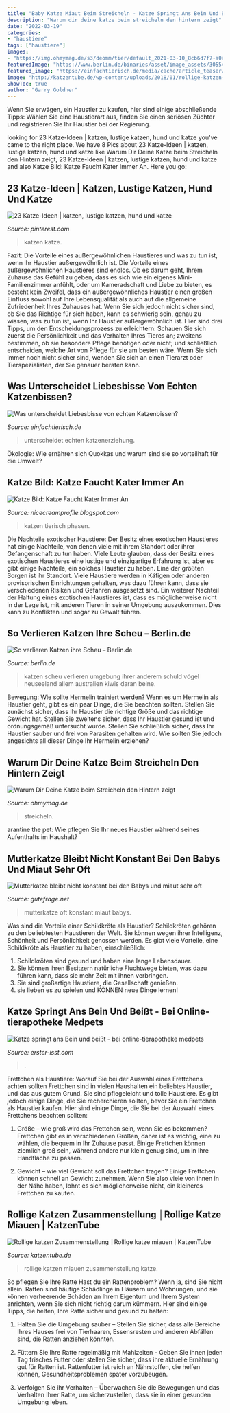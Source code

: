 ```yaml
---
title: "Baby Katze Miaut Beim Streicheln - Katze Springt Ans Bein Und Beißt"
description: "Warum dir deine katze beim streicheln den hintern zeigt"
date: "2022-03-19"
categories:
- "haustiere"
tags: ["haustiere"]
images:
- "https://img.ohmymag.de/s3/deomm/tier/default_2021-03-10_8cb6d7f7-a0a1-4cab-9f8f-117a486161b4.jpeg"
featuredImage: "https://www.berlin.de/binaries/asset/image_assets/3055411/source/1399637894/624x468/"
featured_image: "https://einfachtierisch.de/media/cache/article_teaser/cms/2013/09/Katze-Beisst.jpg?530404"
image: "http://katzentube.de/wp-content/uploads/2018/01/rollige-katzen-zusammenstellung-e29482rollige-katze-miauen.jpg"
ShowToc: true
author: "Garry Goldner"
---
```



Wenn Sie erwägen, ein Haustier zu kaufen, hier sind einige abschließende Tipps: Wählen Sie eine Haustierart aus, finden Sie einen seriösen Züchter und registrieren Sie Ihr Haustier bei der Regierung.

	

		
looking for 23 Katze-Ideen | katzen, lustige katzen, hund und katze you've came to the right place. We have 8 Pics about 23 Katze-Ideen | katzen, lustige katzen, hund und katze like Warum Dir Deine Katze beim Streicheln den Hintern zeigt, 23 Katze-Ideen | katzen, lustige katzen, hund und katze and also Katze Bild: Katze Faucht Kater Immer An. Here you go:
		
    
## 23 Katze-Ideen | Katzen, Lustige Katzen, Hund Und Katze

<img loading=lazy src="https://i.pinimg.com/474x/8b/df/d5/8bdfd518ade17cd444dec0ce3f661a73--cute-pictures-funny-cat-pictures.jpg" onerror="this.onerror=null;this.src='https://tse2.mm.bing.net/th?id=OIP.035ODWscWtz_R6EvJK7rfAAAAA&amp;pid=15.1';" alt="23 Katze-Ideen | katzen, lustige katzen, hund und katze">

_Source: pinterest.com_

>katzen katze. 

	

Fazit: Die Vorteile eines außergewöhnlichen Haustieres und was zu tun ist, wenn Ihr Haustier außergewöhnlich ist.
Die Vorteile eines außergewöhnlichen Haustieres sind endlos. Ob es darum geht, Ihrem Zuhause das Gefühl zu geben, dass es sich wie ein eigenes Mini-Familienzimmer anfühlt, oder um Kameradschaft und Liebe zu bieten, es besteht kein Zweifel, dass ein außergewöhnliches Haustier einen großen Einfluss sowohl auf Ihre Lebensqualität als auch auf die allgemeine Zufriedenheit Ihres Zuhauses hat. Wenn Sie sich jedoch nicht sicher sind, ob Sie das Richtige für sich haben, kann es schwierig sein, genau zu wissen, was zu tun ist, wenn Ihr Haustier außergewöhnlich ist. Hier sind drei Tipps, um den Entscheidungsprozess zu erleichtern: Schauen Sie sich zuerst die Persönlichkeit und das Verhalten Ihres Tieres an; zweitens bestimmen, ob sie besondere Pflege benötigen oder nicht; und schließlich entscheiden, welche Art von Pflege für sie am besten wäre. Wenn Sie sich immer noch nicht sicher sind, wenden Sie sich an einen Tierarzt oder Tierspezialisten, der Sie genauer beraten kann.

    
## Was Unterscheidet Liebesbisse Von Echten Katzenbissen?

<img loading=lazy src="https://einfachtierisch.de/media/cache/article_teaser/cms/2013/09/Katze-Beisst.jpg?530404" onerror="this.onerror=null;this.src='https://tse1.mm.bing.net/th?id=OIP.HOlv2kmki698y0frmQAiFgHaFh&amp;pid=15.1';" alt="Was unterscheidet Liebesbisse von echten Katzenbissen?">

_Source: einfachtierisch.de_

>unterscheidet echten katzenerziehung. 

	

Ökologie: Wie ernähren sich Quokkas und warum sind sie so vorteilhaft für die Umwelt?

    
## Katze Bild: Katze Faucht Kater Immer An

<img loading=lazy src="https://www.tierisch-wohnen.de/wp-content/uploads/2017/11/katzen-zusammenfuehren.jpg" onerror="this.onerror=null;this.src='https://tse4.mm.bing.net/th?id=OIP.Yf1y5qZpD4TlQQ35xNw_gwAAAA&amp;pid=15.1';" alt="Katze Bild: Katze Faucht Kater Immer An">

_Source: nicecreamprofile.blogspot.com_

>katzen tierisch phasen. 

	

Die Nachteile exotischer Haustiere: Der Besitz eines exotischen Haustieres hat einige Nachteile, von denen viele mit ihrem Standort oder ihrer Gefangenschaft zu tun haben.
Viele Leute glauben, dass der Besitz eines exotischen Haustieres eine lustige und einzigartige Erfahrung ist, aber es gibt einige Nachteile, ein solches Haustier zu haben. Eine der größten Sorgen ist ihr Standort. Viele Haustiere werden in Käfigen oder anderen provisorischen Einrichtungen gehalten, was dazu führen kann, dass sie verschiedenen Risiken und Gefahren ausgesetzt sind. Ein weiterer Nachteil der Haltung eines exotischen Haustieres ist, dass es möglicherweise nicht in der Lage ist, mit anderen Tieren in seiner Umgebung auszukommen. Dies kann zu Konflikten und sogar zu Gewalt führen.

    
## So Verlieren Katzen Ihre Scheu – Berlin.de

<img loading=lazy src="https://www.berlin.de/binaries/asset/image_assets/3055411/source/1399637894/624x468/" onerror="this.onerror=null;this.src='https://tse2.mm.bing.net/th?id=OIP.QQlr8h43q4T7dZOfkijphgHaFj&amp;pid=15.1';" alt="So verlieren Katzen ihre Scheu – Berlin.de">

_Source: berlin.de_

>katzen scheu verlieren umgebung ihrer anderem schuld vögel neuseeland allem australien kiwis daran beine. 

	

Bewegung: Wie sollte Hermelin trainiert werden?
Wenn es um Hermelin als Haustier geht, gibt es ein paar Dinge, die Sie beachten sollten. Stellen Sie zunächst sicher, dass Ihr Haustier die richtige Größe und das richtige Gewicht hat. Stellen Sie zweitens sicher, dass Ihr Haustier gesund ist und ordnungsgemäß untersucht wurde. Stellen Sie schließlich sicher, dass Ihr Haustier sauber und frei von Parasiten gehalten wird. Wie sollten Sie jedoch angesichts all dieser Dinge Ihr Hermelin erziehen?

    
## Warum Dir Deine Katze Beim Streicheln Den Hintern Zeigt

<img loading=lazy src="https://img.ohmymag.de/s3/deomm/tier/default_2021-03-10_8cb6d7f7-a0a1-4cab-9f8f-117a486161b4.jpeg" onerror="this.onerror=null;this.src='https://tse2.mm.bing.net/th?id=OIP.7w_Y-gbEDGkKWQ0VpJPVogHaEK&amp;pid=15.1';" alt="Warum Dir Deine Katze beim Streicheln den Hintern zeigt">

_Source: ohmymag.de_

>streicheln. 

	

arantine the pet: Wie pflegen Sie Ihr neues Haustier während seines Aufenthalts im Haushalt?

    
## Mutterkatze Bleibt Nicht Konstant Bei Den Babys Und Miaut Sehr Oft

<img loading=lazy src="https://images.gutefrage.net/media/fragen-antworten/bilder/37277640/2_original.jpg?v=1336566773000" onerror="this.onerror=null;this.src='https://tse1.mm.bing.net/th?id=OIP.R7tGUI5P5Wz7lhqLnVq4FQHaE9&amp;pid=15.1';" alt="Mutterkatze bleibt nicht konstant bei den Babys und miaut sehr oft">

_Source: gutefrage.net_

>mutterkatze oft konstant miaut babys. 

	

Was sind die Vorteile einer Schildkröte als Haustier?
Schildkröten gehören zu den beliebtesten Haustieren der Welt. Sie können wegen ihrer Intelligenz, Schönheit und Persönlichkeit genossen werden. Es gibt viele Vorteile, eine Schildkröte als Haustier zu haben, einschließlich:
1) Schildkröten sind gesund und haben eine lange Lebensdauer.
2) Sie können ihren Besitzern natürliche Fluchtwege bieten, was dazu führen kann, dass sie mehr Zeit mit ihnen verbringen.
3) Sie sind großartige Haustiere, die Gesellschaft genießen.
4) sie lieben es zu spielen und KÖNNEN neue Dinge lernen!

    
## Katze Springt Ans Bein Und Beißt - Bei Online-tierapotheke Medpets

<img loading=lazy src="https://erster-isst.com/oxrq/w0UDgxNVts8.jpeg" onerror="this.onerror=null;this.src='https://tse3.mm.bing.net/th?id=OIP.Kevvc2NBTg8t68op4L--AgHaFj&amp;pid=15.1';" alt="Katze springt ans Bein und beißt - bei online-tierapotheke medpets">

_Source: erster-isst.com_

>. 

	

Frettchen als Haustiere: Worauf Sie bei der Auswahl eines Frettchens achten sollten
Frettchen sind in vielen Haushalten ein beliebtes Haustier, und das aus gutem Grund. Sie sind pflegeleicht und tolle Haustiere. Es gibt jedoch einige Dinge, die Sie recherchieren sollten, bevor Sie ein Frettchen als Haustier kaufen. Hier sind einige Dinge, die Sie bei der Auswahl eines Frettchens beachten sollten:
1. Größe – wie groß wird das Frettchen sein, wenn Sie es bekommen? Frettchen gibt es in verschiedenen Größen, daher ist es wichtig, eine zu wählen, die bequem in Ihr Zuhause passt. Einige Frettchen können ziemlich groß sein, während andere nur klein genug sind, um in Ihre Handfläche zu passen.

2. Gewicht – wie viel Gewicht soll das Frettchen tragen? Einige Frettchen können schnell an Gewicht zunehmen. Wenn Sie also viele von ihnen in der Nähe haben, lohnt es sich möglicherweise nicht, ein kleineres Frettchen zu kaufen.

    
## Rollige Katzen Zusammenstellung │Rollige Katze Miauen | KatzenTube

<img loading=lazy src="http://katzentube.de/wp-content/uploads/2018/01/rollige-katzen-zusammenstellung-e29482rollige-katze-miauen.jpg" onerror="this.onerror=null;this.src='https://tse3.mm.bing.net/th?id=OIP.0c5kaq2kbCnwr_rmfxW44AEgDY&amp;pid=15.1';" alt="Rollige katzen Zusammenstellung │Rollige katze miauen | KatzenTube">

_Source: katzentube.de_

>rollige katzen miauen zusammenstellung katze. 

	

So pflegen Sie Ihre Ratte
Hast du ein Rattenproblem? Wenn ja, sind Sie nicht allein. Ratten sind häufige Schädlinge in Häusern und Wohnungen, und sie können verheerende Schäden an Ihrem Eigentum und Ihrem System anrichten, wenn Sie sich nicht richtig darum kümmern. Hier sind einige Tipps, die helfen, Ihre Ratte sicher und gesund zu halten:
1. Halten Sie die Umgebung sauber – Stellen Sie sicher, dass alle Bereiche Ihres Hauses frei von Tierhaaren, Essensresten und anderen Abfällen sind, die Ratten anziehen könnten.

2. Füttern Sie Ihre Ratte regelmäßig mit Mahlzeiten - Geben Sie ihnen jeden Tag frisches Futter oder stellen Sie sicher, dass ihre aktuelle Ernährung gut für Ratten ist. Rattenfutter ist reich an Nährstoffen, die helfen können, Gesundheitsproblemen später vorzubeugen.

3. Verfolgen Sie ihr Verhalten – Überwachen Sie die Bewegungen und das Verhalten Ihrer Ratte, um sicherzustellen, dass sie in einer gesunden Umgebung leben.

